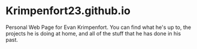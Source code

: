 # Krimpenfort23.github.io
Personal Web Page for Evan Krimpenfort. You can find what he's up to, the projects he is doing at home, and all of the stuff that he has done in his past.

